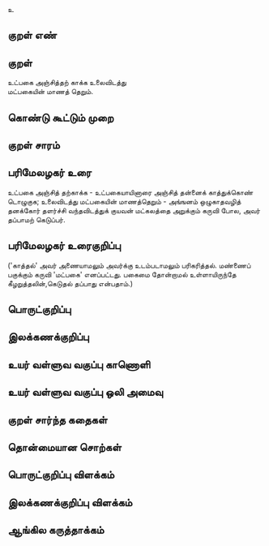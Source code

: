 உ

## குறள் எண் 


## குறள் 
உட்பகை அஞ்சித்தற் காக்க உலைவிடத்து  
மட்பகையின் மாணத் தெறும்.

## கொண்டு கூட்டும் முறை


## குறள் சாரம் 


## பரிமேலழகர் உரை
உட்பகை அஞ்சித் தற்காக்க - உட்பகையாயினாரை அஞ்சித் தன்னைக் காத்துக்கொண் டொழுகுக; உலைவிடத்து மட்பகையின் மாணத்தெறும் - அங்ஙனம் ஒழுகாதவழித் தனக்கோர் தளர்ச்சி வந்தவிடத்துக் குயவன் மட்கலத்தை அறுக்கும் கருவி போல, அவர் தப்பாமற் கெடுப்பர். 
## பரிமேலழகர் உரைகுறிப்பு   
('காத்தல்' அவர் அணையாமலும் அவர்க்கு உடம்படாமலும் பரிகரித்தல். மண்ணைப் பகுக்கும் கருவி 'மட்பகை' எனப்பட்டது. பகைமை தோன்றாமல் உள்ளாயிருந்தே கீழறுத்தலின்,கெடுதல் தப்பாது என்பதாம்.)


## பொருட்குறிப்பு 


## இலக்கணக்குறிப்பு  


## உயர் வள்ளுவ வகுப்பு காணொளி


## உயர் வள்ளுவ வகுப்பு ஒலி அமைவு 

 
## குறள் சார்ந்த கதைகள் 


## தொன்மையான சொற்கள்


## பொருட்குறிப்பு விளக்கம்


## இலக்கணக்குறிப்பு விளக்கம்


## ஆங்கில கருத்தாக்கம் 


